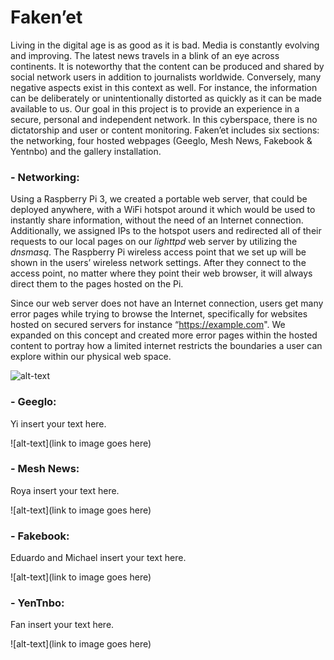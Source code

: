 # Faken’et

Living in the digital age is as good as it is bad. Media is constantly evolving and improving. The latest news travels in a blink of an eye across continents. It is noteworthy that the content can be produced and shared by social network users in addition to journalists worldwide. Conversely, many negative aspects exist in this context as well. For instance, the information can be deliberately or unintentionally distorted as quickly as it can be made available to us. 
Our goal in this project is to provide an experience in a secure, personal and independent network. In this cyberspace, there is no dictatorship and user or content monitoring. Faken’et includes six sections: the networking, four hosted webpages (Geeglo, Mesh News, Fakebook & Yentnbo) and the gallery installation.


### - Networking:

Using a Raspberry Pi 3, we created a portable web server, that could be deployed anywhere, with a WiFi hotspot around it which would be used to instantly share information, without the need of an Internet connection. Additionally, we assigned IPs to the hotspot users and redirected all of their requests to our local pages on our *lighttpd* web server by utilizing the *dnsmasq*. The Raspberry Pi wireless access point that we set up will be shown in the users’ wireless network settings. After they connect to the access point, no matter where they point their web browser, it will always direct them to the pages hosted on the Pi.

Since our web server does not have an Internet connection, users get many error pages while trying to browse the Internet, specifically for websites hosted on secured servers for instance “https://example.com". We expanded on this concept and created more error pages within the hosted content to portray how a limited internet restricts the boundaries a user can explore within our physical web space.

![alt-text](https://i.imgur.com/FAeYZyx.png)

### - Geeglo:

Yi insert your text here.

![alt-text](link to image goes here)

### - Mesh News:

Roya insert your text here.

![alt-text](link to image goes here)

### - Fakebook:

Eduardo and Michael insert your text here.

![alt-text](link to image goes here)

### - YenTnbo:

Fan insert your text here.

![alt-text](link to image goes here)


